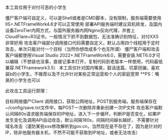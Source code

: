 本工具仅用于对付可恶的小学生

僵尸客户端可自定义，可以是Shell或者是CMD脚本，没有限制，服务端需要使用IIS+.NETFrameWork4.6才可以正常使用
部署API服务端时建议双机转发，及国内设备ZeroTier内网方式，与国外服务器内网Nginx反向代理，并套上CloudFlare+R3证书，一般情况下抓不到数据包，无法准确识别特征，对付XXS非常好用
攻击客户端部分调用接口代码需要自定义，默认占用四个线程用于定时攻击，单次只能对付一个目标（当然你想改成多个也无所谓）
僵尸客户端和攻击客户端都使用Visual Studio 2022+.NETFrameWork6.0，需要安装.NET6.0才可以编辑（不想装也没事，直接记事本打开，复制代码到老版本一样使用，代码最低兼容.NETFramework3.5）
本工具仅针对国内嘴臭，脏话连篇，坑蒙拐骗，喜欢装b的小学生，不推荐以及不允许针对某些正常运营和个人的家庭宽带 **PS：嘴臭的小学生也可以


此攻击工具运行原理：

目标网络僵尸Client 调用接口，获取公网地址，POST到服务端，服务端保存在~/config/save.txt文件中，每POST一次删除并重新创建一次IP文件
攻击客户端默认间隔60s请求服务端保存的IP地址，进入下一步循环，判断IP是否变化，如果IP发生变化及调用API自动攻击，默认间隔180s，间隔时间越长越好，
不需要针对域名攻击（谨防某些xxs修改解析到gov.cn，当然现在是不存在了，因为是针对的IP，除非他服务器关机，不然不可能不获取到IP地址，或者无法攻击）